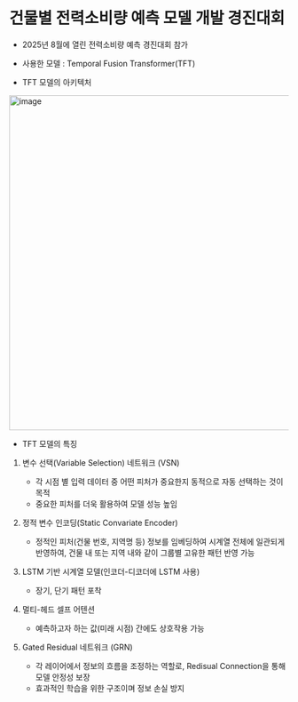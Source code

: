 # 건물별 전력소비량 예측 모델 개발 경진대회

- 2025년 8월에 열린 전력소비량 예측 경진대회 참가
- 사용한 모델 : Temporal Fusion Transformer(TFT)

- TFT 모델의 아키텍처 
<img width="1070" height="603" alt="image" src="https://github.com/user-attachments/assets/c722c670-76a3-4e56-b79c-281a83a2394c" />


- TFT 모델의 특징
1. 변수 선택(Variable Selection) 네트워크 (VSN)
    - 각 시점 별 입력 데이터 중 어떤 피처가 중요한지 동적으로 자동 선택하는 것이 목적
    - 중요한 피처를 더욱 활용하여 모델 성능 높임
      
2. 정적 변수 인코딩(Static Convariate Encoder)
    - 정적인 피처(건물 번호, 지역명 등) 정보를 임베딩하여 시계열 전체에 일관되게 반영하여, 건물 내 또는 지역 내와 같이 그룹별 고유한 패턴 반영 가능
      
3. LSTM 기반 시계열 모델(인코더-디코더에 LSTM 사용)
    - 장기, 단기 패턴  포착
      
4. 멀티-헤드 셀프 어텐션
    - 예측하고자 하는 값(미래 시점) 간에도 상호작용 가능
      
5. Gated Residual 네트워크 (GRN)
    - 각 레이어에서 정보의 흐름을 조정하는 역할로, Redisual Connection을 통해 모델 안정성 보장
    - 효과적인 학습을 위한 구조이며 정보 손실 방지 

